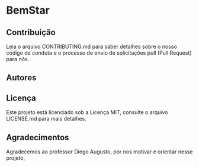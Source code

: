# BemStar

## Contribuição
Leia o arquivo CONTRIBUTING.md para saber detalhes sobre o nosso código de conduta e o processo de envio de solicitações pull (Pull Request) para nós.

## Autores


## Licença
Este projeto está licenciado sob a Licença MIT, consulte o arquivo LICENSE.md para mais detalhes.

## Agradecimentos
Agradecemos ao professor Diego Augusto, por nos motivar e orientar nesse projeto,
